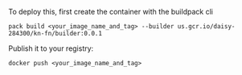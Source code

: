 To deploy this, first create the container with the buildpack cli
```
pack build <your_image_name_and_tag> --builder us.gcr.io/daisy-284300/kn-fn/builder:0.0.1
```

Publish it to your registry:
```
docker push <your_image_name_and_tag>
```